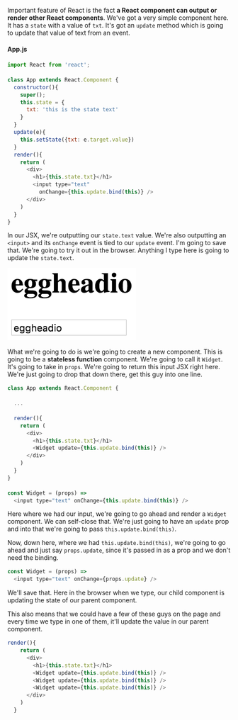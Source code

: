 Important feature of React is the fact **a React component can output or render other React components**. We've got a very simple component here. It has a `state` with a value of `txt`. It's got an `update` method which is going to update that value of text from an event.
#### App.js
``` javascript
import React from 'react';

class App extends React.Component {
  constructor(){
    super();
    this.state = {
      txt: 'this is the state text'
    }
  }
  update(e){
    this.setState({txt: e.target.value})
  }
  render(){
    return (
      <div>
        <h1>{this.state.txt}</h1>
        <input type="text"
          onChange={this.update.bind(this)} />
      </div>
    )
  }
}
```
In our JSX, we're outputting our `state.text` value. We're also outputting an `<input>` and its `onChange` event is tied to our `update` event. I'm going to save that. We're going to try it out in the browser. Anything I type here is going to update the `state.text`.

![state.text](../images/react-owner-ownee-relationship-state-text.png)

What we're going to do is we're going to create a new component. This is going to be a **stateless function** component. We're going to call it `Widget`. It's going to take in `props`. We're going to return this input JSX right here. We're just going to drop that down there, get this guy into one line.

``` javascript
class App extends React.Component {

  ...

  render(){
    return (
      <div>
        <h1>{this.state.txt}</h1>
        <Widget update={this.update.bind(this)} />
      </div>
    )
  }
}

const Widget = (props) => 
  <input type="text" onChange={this.update.bind(this)} />
```
Here where we had our input, we're going to go ahead and render a `Widget` component. We can self-close that. We're just going to have an `update` prop and into that we're going to pass `this.update.bind(this)`.

Now, down here, where we had `this.update.bind(this)`, we're going to go ahead and just say `props.update`, since it's passed in as a prop and we don't need the binding. 

``` javascript
const Widget = (props) => 
  <input type="text" onChange={props.update} />
```
We'll save that. Here in the browser when we type, our child component is updating the state of our parent component.

This also means that we could have a few of these guys on the page and every time we type in one of them, it'll update the value in our parent component.

``` javascript
render(){
    return (
      <div>
        <h1>{this.state.txt}</h1>
        <Widget update={this.update.bind(this)} />
        <Widget update={this.update.bind(this)} />
        <Widget update={this.update.bind(this)} />
      </div>
    )
  }
```